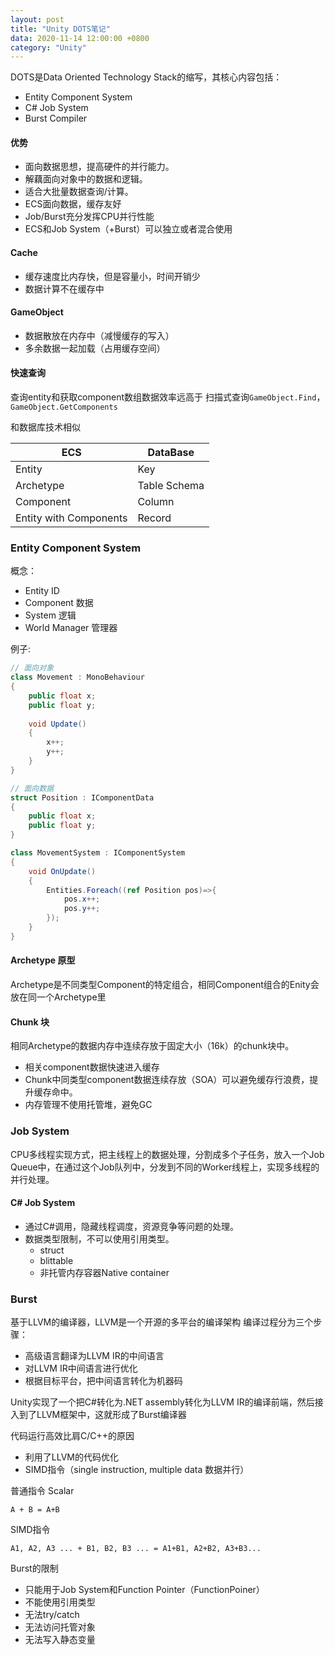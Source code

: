 ```yaml
---
layout: post
title: "Unity DOTS笔记"
data: 2020-11-14 12:00:00 +0800
category: "Unity"
---
```


DOTS是Data Oriented Technology Stack的缩写，其核心内容包括：
- Entity Component System
- C# Job System
- Burst Compiler

#### 优势
- 面向数据思想，提高硬件的并行能力。
- 解藕面向对象中的数据和逻辑。
- 适合大批量数据查询/计算。
- ECS面向数据，缓存友好
- Job/Burst充分发挥CPU并行性能
- ECS和Job System（+Burst）可以独立或者混合使用

#### Cache

- 缓存速度比内存快，但是容量小，时间开销少
- 数据计算不在缓存中

#### GameObject

- 数据散放在内存中（减慢缓存的写入）
- 多余数据一起加载（占用缓存空间）

#### 快速查询

查询entity和获取component数组数据效率远高于 扫描式查询`GameObject.Find`，`GameObject.GetComponents`

和数据库技术相似

| ECS | DataBase |
| --- | --- |
| Entity | Key |
| Archetype | Table Schema |
| Component | Column |
| Entity with Components | Record |

### Entity Component System

概念：
- Entity ID
- Component 数据
- System 逻辑
- World Manager 管理器

例子:
```C#
// 面向对象
class Movement : MonoBehaviour
{
    public float x;
    public float y;
    
    void Update()
    {
        x++;
        y++;
    }
}

// 面向数据
struct Position : IComponentData
{
    public float x;
    public float y;
}

class MovementSystem : IComponentSystem
{
    void OnUpdate()
    {
        Entities.Foreach((ref Position pos)=>{
            pos.x++;
            pos.y++;
        });
    }
}
```

#### Archetype 原型

Archetype是不同类型Component的特定组合，相同Component组合的Enity会放在同一个Archetype里

#### Chunk 块

相同Archetype的数据内存中连续存放于固定大小（16k）的chunk块中。
- 相关component数据快速进入缓存
- Chunk中同类型component数据连续存放（SOA）可以避免缓存行浪费，提升缓存命中。
- 内存管理不使用托管堆，避免GC

### Job System

CPU多线程实现方式，把主线程上的数据处理，分割成多个子任务，放入一个Job Queue中，在通过这个Job队列中，分发到不同的Worker线程上，实现多线程的并行处理。

#### C# Job System

- 通过C#调用，隐藏线程调度，资源竞争等问题的处理。
- 数据类型限制，不可以使用引用类型。
    - struct
    - blittable
    - 非托管内存容器Native container

### Burst

基于LLVM的编译器，LLVM是一个开源的多平台的编译架构
编译过程分为三个步骤：
- 高级语言翻译为LLVM IR的中间语言
- 对LLVM IR中间语言进行优化
- 根据目标平台，把中间语言转化为机器码

Unity实现了一个把C#转化为.NET assembly转化为LLVM IR的编译前端，然后接入到了LLVM框架中，这就形成了Burst编译器

代码运行高效比肩C/C++的原因
- 利用了LLVM的代码优化
- SIMD指令（single instruction, multiple data 数据并行）

普通指令 Scalar
```
A + B = A+B
```

SIMD指令
```
A1, A2, A3 ... + B1, B2, B3 ... = A1+B1, A2+B2, A3+B3...
```
Burst的限制
- 只能用于Job System和Function Pointer（FunctionPoiner<T>）
- 不能使用引用类型
- 无法try/catch
- 无法访问托管对象
- 无法写入静态变量

